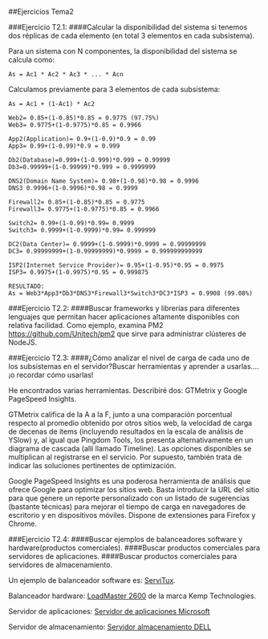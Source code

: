 ##Ejercicios Tema2

###Ejercicio T2.1:
####Calcular la disponibilidad del sistema si tenemos dos réplicas de cada elemento (en total 3 elementos en cada subsistema).

Para un sistema con N componentes, la disponibilidad del
sistema se calcula como:

	As = Ac1 * Ac2 * Ac3 * ... * Acn

Calculamos previamente para 3 elementos de cada subsistema:

````
As = Ac1 + (1-Ac1) * Ac2

Web2= 0.85+(1-0.85)*0.85 = 0.9775 (97.75%)
Web3= 0.9775+(1-0.9775)*0.85 = 0.9966

App2(Application)= 0.9+(1-0.9)*0.9 = 0.99
App3= 0.99+(1-0.99)*0.9 = 0.999

Db2(Database)=0.999+(1-0.999)*0.999 = 0.99999
Db3=0.99999+(1-0.99999)*0.999 = 0.9999999

DNS2(Domain Name System)= 0.98+(1-0.98)*0.98 = 0.9996
DNS3 0.9996+(1-0.9996)*0.98 = 0.9999

Firewall2= 0.85+(1-0.85)*0.85 = 0.9775
Firewall3= 0.9775+(1-0.9775)*0.85 = 0.9966

Switch2= 0.99+(1-0.99)*0.99= 0.9999
Switch3= 0.9999+(1-0.9999)*0.99= 0.999999

DC2(Data Center)= 0.9999+(1-0.9999)*0.9999 = 0.99999999
DC3= 0.99999999+(1-0.99999999)*0.9999 = 0.999999999999

ISP2(Internet Service Provider)= 0.95+(1-0.95)*0.95 = 0.9975
ISP3= 0.9975+(1-0.9975)*0.95 = 0.999875

RESULTADO:
As = Web3*App3*Db3*DNS3*Firewall3*Switch3*DC3*ISP3 = 0.9908 (99.08%)
````
###Ejercicio T2.2:
####Buscar frameworks y librerías para diferentes lenguajes que permitan hacer aplicaciones altamente disponibles con relativa facilidad. Como ejemplo, examina PM2 https://github.com/Unitech/pm2 que sirve para administrar clústeres de NodeJS.

###Ejercicio T2.3:
####¿Cómo analizar el nivel de carga de cada uno de los subsistemas en el servidor?Buscar herramientas y aprender a usarlas....¡o recordar cómo usarlas!

He encontrados varias herramientas. Describiré dos: GTMetrix y Google PageSpeed Insights.

GTMetrix califica de la A a la F, junto a una comparación porcentual respecto al promedio obtenido por otros sitios web, la velocidad de carga de decenas de ítems (incluyendo resultados en la escala de análisis de YSlow) y, al igual que Pingdom Tools, los presenta alternativamente en un diagrama de cascada (allí llamado Timeline). Las opciones disponibles se multiplican al registrarse en el servicio. Por supuesto, también trata de indicar las soluciones pertinentes de optimización.

Google PageSpeed Insights es una poderosa herramienta de análisis que ofrece Google para optimizar los sitios web. Basta introducir la URL del sitio para que genere un reporte personalizado con un listado de sugerencias (bastante técnicas) para mejorar el tiempo de carga en navegadores de escritorio y en dispositivos móviles. Dispone de extensiones para Firefox y Chrome.

###Ejercicio T2.4:
####Buscar ejemplos de balanceadores software y hardware(productos comerciales).
####Buscar productos comerciales para servidores de aplicaciones. 
####Buscar productos comerciales para servidores de almacenamiento.

Un ejemplo de balanceador software es: [ServiTux](https://www.servitux.es/es/redes/balanceador.html).

Balanceador hardware: [LoadMaster 2600](http://kemptechnologies.com/es/server-load-balancing-appliances/loadmaster-2600/overview/) de la marca Kemp Technologies.

Servidor de aplicaciones: [Servidor de aplicaciones Microsoft](https://technet.microsoft.com/es-es/library/cc754024%28v=ws.10%29.aspx)

Servidor de almacenamiento: [Servidor almacenamiento DELL](http://www.dell.com/es/empresas/p/enterprise-products)
